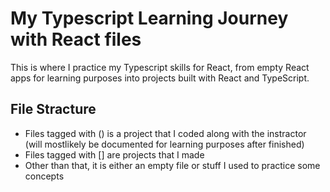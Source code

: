 <h1>My Typescript Learning Journey with React files</h1>
<p>This is where I practice my Typescript skills for React, from empty React apps for learning purposes into projects built with React and TypeScript.</p>

<h2>File Stracture</h2>
<ul>
  <li>Files tagged with () is a project that I coded along with the instractor (will mostlikely be documented for learning purposes after finished)</li>
  <li>Files tagged with [] are projects that I made</li>
  <li>Other than that, it is either an empty file or stuff I used to practice some concepts</li>
</ul>
